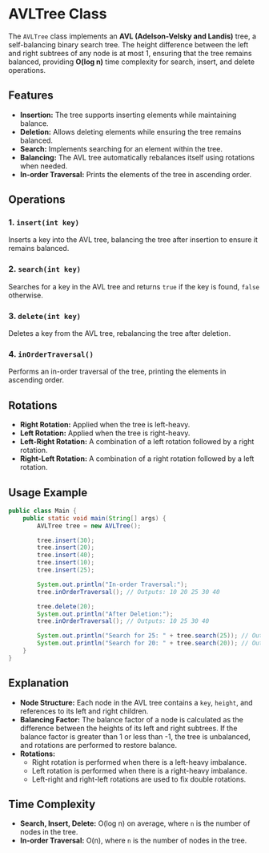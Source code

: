 # AVLTree Class

The `AVLTree` class implements an **AVL (Adelson-Velsky and Landis)** tree, a self-balancing binary search tree. The height difference between the left and right subtrees of any node is at most 1, ensuring that the tree remains balanced, providing **O(log n)** time complexity for search, insert, and delete operations.

## Features

- **Insertion:** The tree supports inserting elements while maintaining balance.
- **Deletion:** Allows deleting elements while ensuring the tree remains balanced.
- **Search:** Implements searching for an element within the tree.
- **Balancing:** The AVL tree automatically rebalances itself using rotations when needed.
- **In-order Traversal:** Prints the elements of the tree in ascending order.

## Operations

### 1. `insert(int key)`
Inserts a key into the AVL tree, balancing the tree after insertion to ensure it remains balanced.

### 2. `search(int key)`
Searches for a key in the AVL tree and returns `true` if the key is found, `false` otherwise.

### 3. `delete(int key)`
Deletes a key from the AVL tree, rebalancing the tree after deletion.

### 4. `inOrderTraversal()`
Performs an in-order traversal of the tree, printing the elements in ascending order.

## Rotations

- **Right Rotation:** Applied when the tree is left-heavy.
- **Left Rotation:** Applied when the tree is right-heavy.
- **Left-Right Rotation:** A combination of a left rotation followed by a right rotation.
- **Right-Left Rotation:** A combination of a right rotation followed by a left rotation.

## Usage Example

```java
public class Main {
    public static void main(String[] args) {
        AVLTree tree = new AVLTree();

        tree.insert(30);
        tree.insert(20);
        tree.insert(40);
        tree.insert(10);
        tree.insert(25);

        System.out.println("In-order Traversal:");
        tree.inOrderTraversal(); // Outputs: 10 20 25 30 40

        tree.delete(20);
        System.out.println("After Deletion:");
        tree.inOrderTraversal(); // Outputs: 10 25 30 40

        System.out.println("Search for 25: " + tree.search(25)); // Outputs: true
        System.out.println("Search for 20: " + tree.search(20)); // Outputs: false
    }
}
```

## Explanation

- **Node Structure:** Each node in the AVL tree contains a `key`, `height`, and references to its left and right children.
- **Balancing Factor:** The balance factor of a node is calculated as the difference between the heights of its left and right subtrees. If the balance factor is greater than 1 or less than -1, the tree is unbalanced, and rotations are performed to restore balance.
- **Rotations:**
    - Right rotation is performed when there is a left-heavy imbalance.
    - Left rotation is performed when there is a right-heavy imbalance.
    - Left-right and right-left rotations are used to fix double rotations.

## Time Complexity

- **Search, Insert, Delete:** O(log n) on average, where `n` is the number of nodes in the tree.
- **In-order Traversal:** O(n), where `n` is the number of nodes in the tree.


